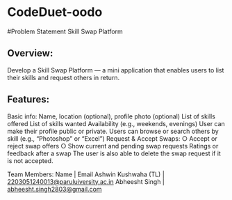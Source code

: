 # CodeDuet-oodo

#Problem Statement
Skill Swap Platform

## Overview: 
Develop a Skill Swap Platform — a mini application that enables users to list their skills and request others in return.
## Features: 
Basic info: Name, location (optional), profile photo (optional) 
List of skills offered 
List of skills wanted 
Availability (e.g., weekends, evenings) 
User can make their profile public or private. 
Users can browse or search others by skill (e.g., “Photoshop” or “Excel”) 
Request & Accept Swaps: 
  ○ Accept or reject swap offers 
  ○ Show current and pending swap requests 
Ratings or feedback after a swap 
The user is also able to delete the swap request if it is not accepted.

Team Members:
    Name   |  Email
Ashwin Kushwaha (TL) |  2203051240013@paruluiversity.ac.in
Abheesht Singh       |  abheesht.singh2803@gmail.com
